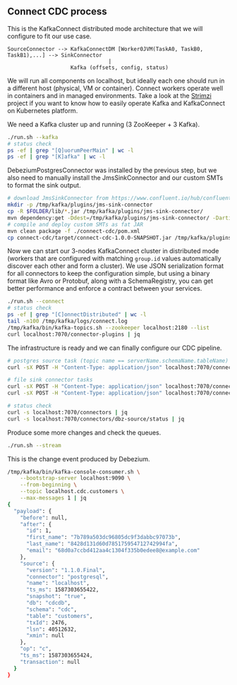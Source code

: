 ## Connect CDC process

This is the KafkaConnect distributed mode architecture that we will configure to fit our use case.
```
SourceConnector --> KafkaConnectDM [Worker0JVM(TaskA0, TaskB0, TaskB1),...] --> SinkConnector
                                |
                    Kafka (offsets, config, status)
```

We will run all components on localhost, but ideally each one should run in a different host (physical, VM or container).
Connect workers operate well in containers and in managed environments. Take a look at the [Strimzi](https://strimzi.io)
project if you want to know how to easily operate Kafka and KafkaConnect on Kubernetes platform.

We need a Kafka cluster up and running (3 ZooKeeper + 3 Kafka).
```sh
./run.sh --kafka
# status check
ps -ef | grep "[Q]uorumPeerMain" | wc -l
ps -ef | grep "[K]afka" | wc -l
```

DebeziumPostgresConnector was installed by the previous step, but we also need to
manually install the JmsSinkConnector and our custom SMTs to format the sink output.
```sh
# download JmsSinkConnector from https://www.confluent.io/hub/confluentinc/kafka-connect-jms-sink
mkdir -p /tmp/kafka/plugins/jms-sink-connector
cp -R $FOLDER/lib/*.jar /tmp/kafka/plugins/jms-sink-connector/
mvn dependency:get -Ddest=/tmp/kafka/plugins/jms-sink-connector/ -Dartifact=org.apache.activemq:activemq-all:5.15.4
# compile and deploy custom SMTs as fat JAR
mvn clean package -f ./connect-cdc/pom.xml
cp connect-cdc/target/connect-cdc-1.0.0-SNAPSHOT.jar /tmp/kafka/plugins/jms-sink-connector/
```

Now we can start our 3-nodes KafkaConnect cluster in distributed mode (workers that are configured with matching `group.id`
values automatically discover each other and form a cluster). We use JSON serialization format for all connectors to keep
the configuration simple, but using a binary format like Avro or Protobuf, along with a SchemaRegistry, you can get better
performance and enforce a contract between your services.
```sh
./run.sh --connect
# status check
ps -ef | grep "[C]onnectDistributed" | wc -l
tail -n100 /tmp/kafka/logs/connect.log
/tmp/kafka/bin/kafka-topics.sh --zookeeper localhost:2180 --list
curl localhost:7070/connector-plugins | jq
```

The infrastructure is ready and we can finally configure our CDC pipeline.
```sh
# postgres source task (topic name == serverName.schemaName.tableName)
curl -sX POST -H "Content-Type: application/json" localhost:7070/connectors -d @connect-cdc/src/main/connectors/dbz-source.json

# file sink connector tasks
curl -sX POST -H "Content-Type: application/json" localhost:7070/connectors -d @connect-cdc/src/main/connectors/json-jms-sink.json
curl -sX POST -H "Content-Type: application/json" localhost:7070/connectors -d @connect-cdc/src/main/connectors/xml-jms-sink.json

# status check
curl -s localhost:7070/connectors | jq
curl -s localhost:7070/connectors/dbz-source/status | jq
```

Produce some more changes and check the queues.
```sh
./run.sh --stream
```

This is the change event produced by Debezium.
```sh
/tmp/kafka/bin/kafka-console-consumer.sh \
    --bootstrap-server localhost:9090 \
    --from-beginning \
    --topic localhost.cdc.customers \
    --max-messages 1 | jq
{
  "payload": {
    "before": null,
    "after": {
      "id": 1,
      "first_name": "7b789a503dc96805dc9f3dabbc97073b",
      "last_name": "8428d131d60d785175954712742994fa",
      "email": "68d0a7ccbd412aa4c1304f335b0edee8@example.com"
    },
    "source": {
      "version": "1.1.0.Final",
      "connector": "postgresql",
      "name": "localhost",
      "ts_ms": 1587303655422,
      "snapshot": "true",
      "db": "cdcdb",
      "schema": "cdc",
      "table": "customers",
      "txId": 2476,
      "lsn": 40512632,
      "xmin": null
    },
    "op": "c",
    "ts_ms": 1587303655424,
    "transaction": null
  }
}
```
